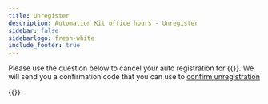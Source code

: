 ```yaml
---
title: Unregister
description: Automation Kit office hours - Unregister
sidebar: false
sidebarlogo: fresh-white
include_footer: true
---
```


Please use the question below to cancel your auto registration for {{<product-name>}}. We will send you a confirmation code that you can use to [confirm unregistration](/office-hours/unregister-confirm)

{{<questions name="/office-hours/unregister.json" completed="Thank you for completing unregistration questions" showNavigationButtons=false >}}